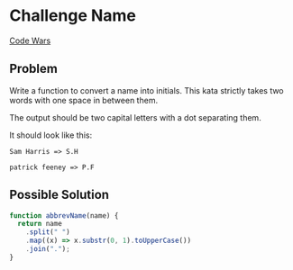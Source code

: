 # Challenge Name

[Code Wars](https://www.codewars.com/kata/57eadb7ecd143f4c9c0000a3)

## Problem

Write a function to convert a name into initials. This kata strictly takes two words with one space in between them.

The output should be two capital letters with a dot separating them.

It should look like this:

```
Sam Harris => S.H

patrick feeney => P.F
```

## Possible Solution

```js
function abbrevName(name) {
  return name
    .split(" ")
    .map((x) => x.substr(0, 1).toUpperCase())
    .join(".");
}
```
